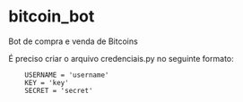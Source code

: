 # bitcoin_bot
Bot de compra e venda de Bitcoins

É preciso criar o arquivo credenciais.py no seguinte formato:
        
        USERNAME = 'username'
        KEY = 'key'
        SECRET = 'secret'
